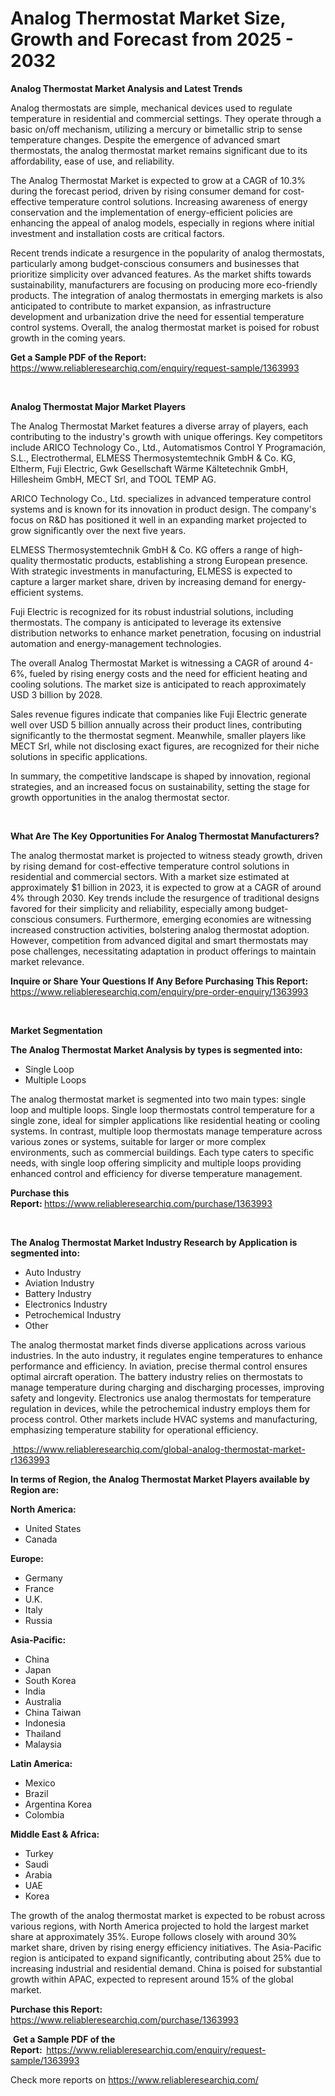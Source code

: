 <p><h1>Analog Thermostat Market Size, Growth and Forecast from 2025 - 2032</h1></p><p><strong>Analog Thermostat Market Analysis and Latest Trends</strong></p>
<p><p>Analog thermostats are simple, mechanical devices used to regulate temperature in residential and commercial settings. They operate through a basic on/off mechanism, utilizing a mercury or bimetallic strip to sense temperature changes. Despite the emergence of advanced smart thermostats, the analog thermostat market remains significant due to its affordability, ease of use, and reliability.</p><p>The Analog Thermostat Market is expected to grow at a CAGR of 10.3% during the forecast period, driven by rising consumer demand for cost-effective temperature control solutions. Increasing awareness of energy conservation and the implementation of energy-efficient policies are enhancing the appeal of analog models, especially in regions where initial investment and installation costs are critical factors.</p><p>Recent trends indicate a resurgence in the popularity of analog thermostats, particularly among budget-conscious consumers and businesses that prioritize simplicity over advanced features. As the market shifts towards sustainability, manufacturers are focusing on producing more eco-friendly products. The integration of analog thermostats in emerging markets is also anticipated to contribute to market expansion, as infrastructure development and urbanization drive the need for essential temperature control systems. Overall, the analog thermostat market is poised for robust growth in the coming years.</p></p>
<p><strong>Get a Sample PDF of the Report:&nbsp;</strong> <a href="https://www.reliableresearchiq.com/enquiry/request-sample/1363993?utm_campaign=2247&utm_medium=2&utm_source=Github&utm_content=ia&utm_term=19022025&utm_id=analog-thermostat">https://www.reliableresearchiq.com/enquiry/request-sample/1363993</a></p>
<p>&nbsp;</p>
<p><strong>Analog Thermostat Major Market Players</strong></p>
<p><p>The Analog Thermostat Market features a diverse array of players, each contributing to the industry's growth with unique offerings. Key competitors include ARICO Technology Co., Ltd., Automatismos Control Y Programación, S.L., Electrothermal, ELMESS Thermosystemtechnik GmbH & Co. KG, Eltherm, Fuji Electric, Gwk Gesellschaft Wärme Kältetechnik GmbH, Hillesheim GmbH, MECT Srl, and TOOL TEMP AG. </p><p>ARICO Technology Co., Ltd. specializes in advanced temperature control systems and is known for its innovation in product design. The company's focus on R&D has positioned it well in an expanding market projected to grow significantly over the next five years.</p><p>ELMESS Thermosystemtechnik GmbH & Co. KG offers a range of high-quality thermostatic products, establishing a strong European presence. With strategic investments in manufacturing, ELMESS is expected to capture a larger market share, driven by increasing demand for energy-efficient systems.</p><p>Fuji Electric is recognized for its robust industrial solutions, including thermostats. The company is anticipated to leverage its extensive distribution networks to enhance market penetration, focusing on industrial automation and energy-management technologies.</p><p>The overall Analog Thermostat Market is witnessing a CAGR of around 4-6%, fueled by rising energy costs and the need for efficient heating and cooling solutions. The market size is anticipated to reach approximately USD 3 billion by 2028.</p><p>Sales revenue figures indicate that companies like Fuji Electric generate well over USD 5 billion annually across their product lines, contributing significantly to the thermostat segment. Meanwhile, smaller players like MECT Srl, while not disclosing exact figures, are recognized for their niche solutions in specific applications.</p><p>In summary, the competitive landscape is shaped by innovation, regional strategies, and an increased focus on sustainability, setting the stage for growth opportunities in the analog thermostat sector.</p></p>
<p>&nbsp;</p>
<p><strong>What Are The Key Opportunities For Analog Thermostat Manufacturers?</strong></p>
<p><p>The analog thermostat market is projected to witness steady growth, driven by rising demand for cost-effective temperature control solutions in residential and commercial sectors. With a market size estimated at approximately $1 billion in 2023, it is expected to grow at a CAGR of around 4% through 2030. Key trends include the resurgence of traditional designs favored for their simplicity and reliability, especially among budget-conscious consumers. Furthermore, emerging economies are witnessing increased construction activities, bolstering analog thermostat adoption. However, competition from advanced digital and smart thermostats may pose challenges, necessitating adaptation in product offerings to maintain market relevance.</p></p>
<p><strong>Inquire or Share Your Questions If Any Before Purchasing This Report:</strong> <a href="https://www.reliableresearchiq.com/enquiry/pre-order-enquiry/1363993?utm_campaign=2247&utm_medium=2&utm_source=Github&utm_content=ia&utm_term=19022025&utm_id=analog-thermostat">https://www.reliableresearchiq.com/enquiry/pre-order-enquiry/1363993</a></p>
<p>&nbsp;</p>
<p><strong>Market Segmentation</strong></p>
<p><strong>The Analog Thermostat Market Analysis by types is segmented into:</strong></p>
<p><ul><li>Single Loop</li><li>Multiple Loops</li></ul></p>
<p><p>The analog thermostat market is segmented into two main types: single loop and multiple loops. Single loop thermostats control temperature for a single zone, ideal for simpler applications like residential heating or cooling systems. In contrast, multiple loop thermostats manage temperature across various zones or systems, suitable for larger or more complex environments, such as commercial buildings. Each type caters to specific needs, with single loop offering simplicity and multiple loops providing enhanced control and efficiency for diverse temperature management.</p></p>
<p><strong>Purchase this Report:&nbsp;</strong><a href="https://www.reliableresearchiq.com/purchase/1363993?utm_campaign=2247&utm_medium=2&utm_source=Github&utm_content=ia&utm_term=19022025&utm_id=analog-thermostat">https://www.reliableresearchiq.com/purchase/1363993</a></p>
<p>&nbsp;</p>
<p><strong>The Analog Thermostat Market Industry Research by Application is segmented into:</strong></p>
<p><ul><li>Auto Industry</li><li>Aviation Industry</li><li>Battery Industry</li><li>Electronics Industry</li><li>Petrochemical Industry</li><li>Other</li></ul></p>
<p><p>The analog thermostat market finds diverse applications across various industries. In the auto industry, it regulates engine temperatures to enhance performance and efficiency. In aviation, precise thermal control ensures optimal aircraft operation. The battery industry relies on thermostats to manage temperature during charging and discharging processes, improving safety and longevity. Electronics use analog thermostats for temperature regulation in devices, while the petrochemical industry employs them for process control. Other markets include HVAC systems and manufacturing, emphasizing temperature stability for operational efficiency.</p></p>
<p><a href="https://www.reliableresearchiq.com/global-analog-thermostat-market-r1363993?utm_campaign=2247&utm_medium=2&utm_source=Github&utm_content=ia&utm_term=19022025&utm_id=analog-thermostat">&nbsp;https://www.reliableresearchiq.com/global-analog-thermostat-market-r1363993</a></p>
<p><strong>In terms of Region, the Analog Thermostat Market Players available by Region are:</strong></p>
<p>
    <p> <strong> North America: </strong>
        <ul>
            <li>United States</li>
            <li>Canada</li>
        </ul>
        </p> 
    <p> <strong> Europe: </strong>
        <ul>
            <li>Germany</li>
            <li>France</li>
            <li>U.K.</li>
            <li>Italy</li>
            <li>Russia</li>
        </ul>
        </p> 
    <p> <strong> Asia-Pacific: </strong>
        <ul>
            <li>China</li>
            <li>Japan</li>
            <li>South Korea</li>
            <li>India</li>
            <li>Australia</li>
            <li>China Taiwan</li>
            <li>Indonesia</li>
            <li>Thailand</li>
            <li>Malaysia</li>
        </ul>
        </p> 
    <p> <strong> Latin America: </strong>
        <ul>
            <li>Mexico</li>
            <li>Brazil</li>
            <li>Argentina Korea</li>
            <li>Colombia</li>
        </ul>
        </p> 
    <p> <strong> Middle East & Africa: </strong>
        <ul>
            <li>Turkey</li>
            <li>Saudi</li>
            <li>Arabia</li>
            <li>UAE</li>
            <li>Korea</li>
        </ul>
    </p>
    </p>
<p><p>The growth of the analog thermostat market is expected to be robust across various regions, with North America projected to hold the largest market share at approximately 35%. Europe follows closely with around 30% market share, driven by rising energy efficiency initiatives. The Asia-Pacific region is anticipated to expand significantly, contributing about 25% due to increasing industrial and residential demand. China is poised for substantial growth within APAC, expected to represent around 15% of the global market.</p></p>
<p><strong>Purchase this Report: </strong><a href="https://www.reliableresearchiq.com/purchase/1363993?utm_campaign=2247&utm_medium=2&utm_source=Github&utm_content=ia&utm_term=19022025&utm_id=analog-thermostat">https://www.reliableresearchiq.com/purchase/1363993</a></p>
<p>&nbsp;<strong>Get a Sample PDF of the Report:&nbsp;&nbsp;</strong><a href="https://www.reliableresearchiq.com/enquiry/request-sample/1363993?utm_campaign=2247&utm_medium=2&utm_source=Github&utm_content=ia&utm_term=19022025&utm_id=analog-thermostat">https://www.reliableresearchiq.com/enquiry/request-sample/1363993</a></p>
<p><strong></strong></p>
<p>Check more reports on <a href="https://www.reliableresearchiq.com/?utm_campaign=2247&utm_medium=2&utm_source=Github&utm_content=ia&utm_term=19022025&utm_id=analog-thermostat">https://www.reliableresearchiq.com/</a></p>
